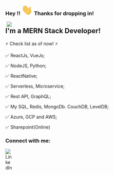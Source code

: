 
 ### Hey !! <img src="https://github.com/ABSphreak/ABSphreak/blob/master/gifs/Hi.gif" width="35px"> Thanks for dropping in!

<img align="right" src="https://images.squarespace-cdn.com/content/v1/5769fc401b631bab1addb2ab/1541580611624-TE64QGKRJG8SWAIUS7NS/ke17ZwdGBToddI8pDm48kPoswlzjSVMM-SxOp7CV59BZw-zPPgdn4jUwVcJE1ZvWQUxwkmyExglNqGp0IvTJZamWLI2zvYWH8K3-s_4yszcp2ryTI0HqTOaaUohrI8PI6FXy8c9PWtBlqAVlUS5izpdcIXDZqDYvprRqZ29Pw0o/coding-freak.gif" width="500px">

## I'm a MERN Stack Developer!
⚡ Check list as of now! ⚡

✅ ReactJs, VueJs;


✅ NodeJS, Python;


✅ ReactNative;


✅ Serverless, Microservice;


✅ Rest API, GraphQL;


✅ My SQL, Redis, MongoDb. CouchDB, LevelDB;


✅ Azure, GCP and AWS;


✅ Sharepoint(Online)



### Connect with me:

[<img align="left" alt="LinkedIn" width="22px" src="https://cdn.jsdelivr.net/npm/simple-icons@v3/icons/linkedin.svg" />](https://www.linkedin.com/in/farhan-ansari-5140491037011/)

<br />
